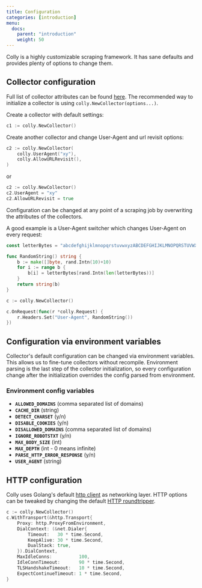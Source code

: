 ```yaml
---
title: Configuration
categories: [introduction]
menu:
  docs:
    parent: "introduction"
    weight: 50
---
```


Colly is a highly customizable scraping framework. It has sane defaults and provides plenty of options to change them.


## Collector configuration

Full list of collector attributes can be found [here](https://godoc.org/github.com/gocolly/colly#Collector).
The recommended way to initialize a collector is using `colly.NewCollector(options...)`.

Create a collector with default settings:
```go
c1 := colly.NewCollector()
```

Create another collector and change User-Agent and url revisit options:
```go
c2 := colly.NewCollector(
	colly.UserAgent("xy"),
	colly.AllowURLRevisit(),
)
```
or
```go
c2 := colly.NewCollector()
c2.UserAgent = "xy"
c2.AllowURLRevisit = true
```

Configuration can be changed at any point of a scraping job by overwriting the attributes of the collectors.

A good example is a User-Agent switcher which changes User-Agent on every request:
```go
const letterBytes = "abcdefghijklmnopqrstuvwxyzABCDEFGHIJKLMNOPQRSTUVWXYZ"

func RandomString() string {
	b := make([]byte, rand.Intn(10)+10)
	for i := range b {
		b[i] = letterBytes[rand.Intn(len(letterBytes))]
	}
	return string(b)
}

c := colly.NewCollector()

c.OnRequest(func(r *colly.Request) {
	r.Headers.Set("User-Agent", RandomString())
})
```

## Configuration via environment variables

Collector's default configuration can be changed via environment variables. This allows us to fine-tune collectors without recompile.
Environment parsing is the last step of the collector initialization, so every configuration change after the initialization overrides the config parsed from environment.

### Environment config variables


 - **`ALLOWED_DOMAINS`** (comma separated list of domains)
 - **`CACHE_DIR`** (string)
 - **`DETECT_CHARSET`** (y/n)
 - **`DISABLE_COOKIES`** (y/n)
 - **`DISALLOWED_DOMAINS`** (comma separated list of domains)
 - **`IGNORE_ROBOTSTXT`** (y/n)
 - **`MAX_BODY_SIZE`** (int)
 - **`MAX_DEPTH`** (int - 0 means infinite)
 - **`PARSE_HTTP_ERROR_RESPONSE`** (y/n)
 - **`USER_AGENT`** (string)


## HTTP configuration

Colly uses Golang's default [http client](https://godoc.org/net/http) as networking layer. HTTP options can be tweaked by changing the default [HTTP roundtripper](https://godoc.org/net/http#RoundTripper).

```go
c := colly.NewCollector()
c.WithTransport(&http.Transport{
	Proxy: http.ProxyFromEnvironment,
	DialContext: (&net.Dialer{
		Timeout:   30 * time.Second,
		KeepAlive: 30 * time.Second,
		DualStack: true,
	}).DialContext,
	MaxIdleConns:          100,
	IdleConnTimeout:       90 * time.Second,
	TLSHandshakeTimeout:   10 * time.Second,
	ExpectContinueTimeout: 1 * time.Second,
}
```
